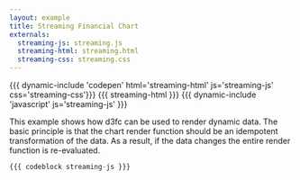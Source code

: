 ```yaml
---
layout: example
title: Streaming Financial Chart
externals:
  streaming-js: streaming.js
  streaming-html: streaming.html
  streaming-css: streaming.css
---
```


<style>
{{{ streaming-css }}}
</style>
{{{ dynamic-include 'codepen' html='streaming-html' js='streaming-js' css='streaming-css'}}}
{{{ streaming-html }}}
{{{ dynamic-include 'javascript' js='streaming-js' }}}

This example shows how d3fc can be used to render dynamic data. The basic principle is that the chart render function should be an idempotent transformation of the data. As a result, if the data changes the entire render function is re-evaluated.

```js
{{{ codeblock streaming-js }}}
```

